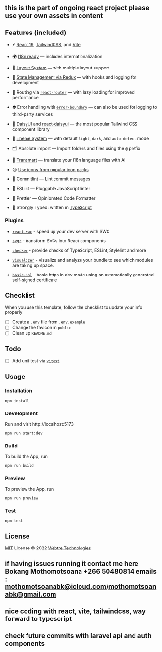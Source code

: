 
## this is the part of ongoing react project please use your own assets in content

## Features (included)

- ⚡️ [React 19](https://github.com/facebook/react/), [TailwindCSS](https://github.com/tailwindlabs/tailwindcss), and [Vite](https://github.com/vitejs/vite)

- 🌍 [I18n ready](./src/i18n) — includes internationalization

- 📑 [Layout System](./src/layouts) — with multiple layout support

- 💮 [State Management via Redux](./src/redux) — with hooks and logging for development

- 🔗 Routing via [`react-router`](./src/router) — with lazy loading for improved performance

- ⛔ Error handling with [`error-boundary`](./src/components/ErrorBoundary.tsx) — can also be used for logging to third-party services

- 🎨 [DaisyUI](https://github.com/saadeghi/daisyui) and [react-daisyui](https://github.com/daisyui/react-daisyui) — the most popular Tailwind CSS component library

- 📲 [Theme System](./src/components/ThemeChanger.tsx) — with default `light`, `dark`, and `auto detect` mode

- 🗂 Absolute import — Import folders and files using the `@` prefix

- 🤖 [Transmart](./transmart.config.cjs) — translate your i18n language files with AI

- 😃 [Use icons from popular icon packs](https://github.com/react-icons/react-icons)

- 🚓 Commitlint — Lint commit messages

- 📏 ESLint — Pluggable JavaScript linter

- 💖 Prettier — Opinionated Code Formatter

- 🦾 Strongly Typed: written in [TypeScript](https://github.com/microsoft/TypeScript)

### Plugins

- [`react-swc`](https://github.com/vitejs/vite-plugin-react-swc) - speed up your dev server with SWC

- [`svgr`](https://github.com/pd4d10/vite-plugin-svgr) - transform SVGs into React components

- [`checker`](https://github.com/fi3ework/vite-plugin-checker) - provide checks of TypeScript, ESLint, Stylelint and more

- [`visualizer`](https://github.com/btd/rollup-plugin-visualizer) - visualize and analyze your bundle to see which modules are taking up space.

- [`basic-ssl`](https://github.com/vitejs/vite-plugin-basic-ssl) - basic https in dev mode using an automatically generated self-signed certificate

## Checklist

When you use this template, follow the checklist to update your info properly

- [ ] Create a `.env` file from `.env.example`
- [ ] Change the favicon in `public`
- [ ] Clean up `README.md`

## Todo

- [ ] Add unit test via [`vitest`](https://github.com/vitest-dev/vitest)

## Usage

### Installation

```bash
npm install
```

### Development

Run and visit http://localhost:5173

```bash
npm run start:dev
```

### Build

To build the App, run

```bash
npm run build
```

### Preview

To preview the App, run

```bash
npm run preview
```

### Test

```bash
npm test
```

## License

[MIT](./LICENSE) License © 2022 [Webtre Technologies](https://github.com/webtretech)

## if having issues running it contact me here Bokang Mothomotsoana +266 50480814 emails : mothomotsoanabk@icloud.com/mothomotsoanabk@gmail.com

## nice coding with react, vite, tailwindcss, way forward to typescript

## check future commits with laravel api and auth components
